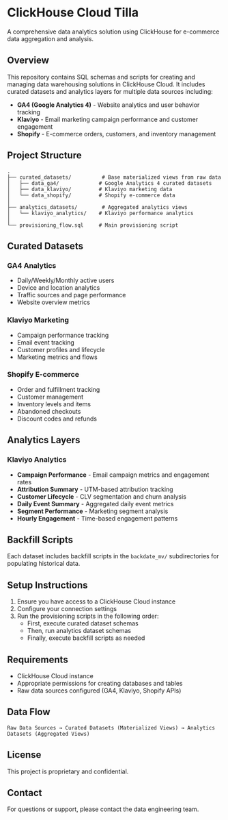 # ClickHouse Cloud Tilla

A comprehensive data analytics solution using ClickHouse for e-commerce data aggregation and analysis.

## Overview

This repository contains SQL schemas and scripts for creating and managing data warehousing solutions in ClickHouse Cloud. It includes curated datasets and analytics layers for multiple data sources including:

- **GA4 (Google Analytics 4)** - Website analytics and user behavior tracking
- **Klaviyo** - Email marketing campaign performance and customer engagement
- **Shopify** - E-commerce orders, customers, and inventory management

## Project Structure

```
.
├── curated_datasets/          # Base materialized views from raw data
│   ├── data_ga4/             # Google Analytics 4 curated datasets
│   ├── data_klaviyo/         # Klaviyo marketing data
│   └── data_shopify/         # Shopify e-commerce data
│
├── analytics_datasets/        # Aggregated analytics views
│   └── klaviyo_analytics/    # Klaviyo performance analytics
│
└── provisioning_flow.sql     # Main provisioning script
```

## Curated Datasets

### GA4 Analytics
- Daily/Weekly/Monthly active users
- Device and location analytics
- Traffic sources and page performance
- Website overview metrics

### Klaviyo Marketing
- Campaign performance tracking
- Email event tracking
- Customer profiles and lifecycle
- Marketing metrics and flows

### Shopify E-commerce
- Order and fulfillment tracking
- Customer management
- Inventory levels and items
- Abandoned checkouts
- Discount codes and refunds

## Analytics Layers

### Klaviyo Analytics
- **Campaign Performance** - Email campaign metrics and engagement rates
- **Attribution Summary** - UTM-based attribution tracking
- **Customer Lifecycle** - CLV segmentation and churn analysis
- **Daily Event Summary** - Aggregated daily event metrics
- **Segment Performance** - Marketing segment analysis
- **Hourly Engagement** - Time-based engagement patterns

## Backfill Scripts

Each dataset includes backfill scripts in the `backdate_mv/` subdirectories for populating historical data.

## Setup Instructions

1. Ensure you have access to a ClickHouse Cloud instance
2. Configure your connection settings
3. Run the provisioning scripts in the following order:
   - First, execute curated dataset schemas
   - Then, run analytics dataset schemas
   - Finally, execute backfill scripts as needed

## Requirements

- ClickHouse Cloud instance
- Appropriate permissions for creating databases and tables
- Raw data sources configured (GA4, Klaviyo, Shopify APIs)

## Data Flow

```
Raw Data Sources → Curated Datasets (Materialized Views) → Analytics Datasets (Aggregated Views)
```

## License

This project is proprietary and confidential.

## Contact

For questions or support, please contact the data engineering team.